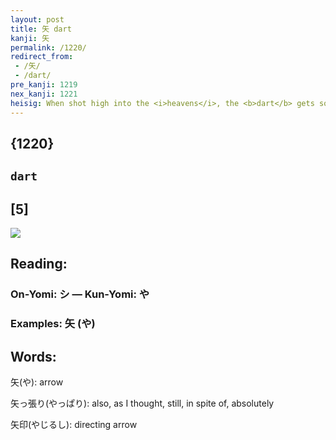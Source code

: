 ```yaml
---
layout: post
title: 矢 dart
kanji: 矢
permalink: /1220/
redirect_from:
 - /矢/
 - /dart/
pre_kanji: 1219
nex_kanji: 1221
heisig: When shot high into the <i>heavens</i>, the <b>dart</b> gets so small it looks like a mere <i>drop</i>. Although this character could as well mean "arrow," it has no connection with the primitive of that meaning. Hence the new key word.
---
```


## {1220}

## `dart`

## [5]

<div class="stroke"><img src="E79FA2.png" /></div>

## Reading:

### On-Yomi: シ &mdash; Kun-Yomi: や

### Examples: 矢 (や)

## Words:

矢(や): arrow

矢っ張り(やっぱり): also, as I thought, still, in spite of, absolutely

矢印(やじるし): directing arrow
